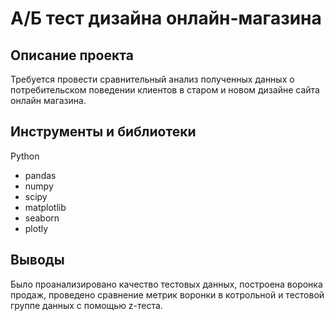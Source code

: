 # А/Б тест дизайна онлайн-магазина
## Описание проекта
Требуется провести сравнительный анализ полученных данных о потребительском поведении клиентов в старом и новом дизайне сайта онлайн магазина. 
## Инструменты и библиотеки
Python 
- pandas
- numpy
- scipy
- matplotlib
- seaborn
- plotly
## Выводы
Было проанализировано качество тестовых данных, построена воронка продаж, проведено сравнение метрик воронки в котрольной и тестовой группе данных с помощью z-теста.
